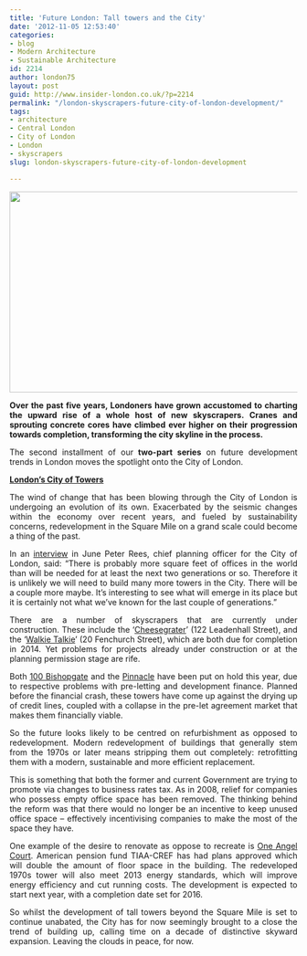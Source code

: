```yaml
---
title: 'Future London: Tall towers and the City'
date: '2012-11-05 12:53:40'
categories:
- blog
- Modern Architecture
- Sustainable Architecture
id: 2214
author: london75
layout: post
guid: http://www.insider-london.co.uk/?p=2214
permalink: "/london-skyscrapers-future-city-of-london-development/"
tags:
- architecture
- Central London
- City of London
- London
- skyscrapers
slug: london-skyscrapers-future-city-of-london-development

---
```

<p style="text-align: justify;">
  <a href="http://www.insider-london.co.uk/wp-content/uploads/2012/11/london_skyscrapers_city_of_london.jpg"><img class="alignnone size-full wp-image-2378" src="http://www.insider-london.co.uk/wp-content/uploads/2012/11/london_skyscrapers_city_of_london.jpg" alt="" width="569" height="352" /></a>
</p>

<p style="text-align: justify;">
  <strong>Over the past five years, Londoners have grown accustomed to charting the upward rise of a whole host of new skyscrapers. Cranes and sprouting concrete cores have climbed ever higher on their progression towards completion, transforming the city skyline in the process.  </strong>
</p>

<p style="text-align: justify;">
  The second installment of our<strong> two-part series</strong> on future development trends in London moves the spotlight onto the City of London.
</p>

<p style="text-align: justify;">
  <strong><span style="text-decoration: underline;">London&#8217;s City of Towers</span></strong>
</p>

<p style="text-align: justify;">
  The wind of change that has been blowing through the City of London is undergoing an evolution of its own. Exacerbated by the seismic changes within the economy over recent years, and fueled by sustainability concerns, redevelopment in the Square Mile on a grand scale could become a thing of the past.
</p>

<p style="text-align: justify;">
  In an <a href="http://www.estatesgazette.com/blogs/focus/2012/06/listen-peter-rees-more-towers-unlikely-on-the-city-skyline.html">interview</a> in June Peter Rees, chief planning officer for the City of London, said: “There is probably more square feet of offices in the world than will be needed for at least the next two generations or so. Therefore it is unlikely we will need to build many more towers in the City. There will be a couple more maybe. It&#8217;s interesting to see what will emerge in its place but it is certainly not what we&#8217;ve known for the last couple of generations.”
</p>

<p style="text-align: justify;">
  There are a number of skyscrapers that are currently under construction. These include the ‘<a href="http://en.wikipedia.org/wiki/122_Leadenhall_Street">Cheesegrater</a>’ (122 Leadenhall Street), and the ‘<a href="http://en.wikipedia.org/wiki/Walkie_talkie_tower">Walkie Talkie</a>’ (20 Fenchurch Street), which are both due for completion in 2014. Yet problems for projects already under construction or at the planning permission stage are rife.
</p>

<p style="text-align: justify;">
  Both <a href="http://en.wikipedia.org/wiki/100_Bishopsgate">100 Bishopgate</a> and the <a href="http://en.wikipedia.org/wiki/The_Pinnacle_(London)">Pinnacle</a> have been put on hold this year, due to respective problems with pre-letting and development finance. Planned before the financial crash, these towers have come up against the drying up of credit lines, coupled with a collapse in the pre-let agreement market that makes them financially viable.
</p>

<p style="text-align: justify;">
  So the future looks likely to be centred on refurbishment as opposed to redevelopment. Modern redevelopment of buildings that generally stem from the 1970s or later means stripping them out completely: retrofitting them with a modern, sustainable and more efficient replacement.
</p>

<p style="text-align: justify;">
  This is something that both the former and current Government are trying to promote via changes to business rates tax. As in 2008, relief for companies who possess empty office space has been removed. The thinking behind the reform was that there would no longer be an incentive to keep unused office space &#8211; effectively incentivising companies to make the most of the space they have.
</p>

<p style="text-align: justify;">
  One example of the desire to renovate as oppose to recreate is <a href="http://www.google.co.uk/url?sa=t&rct=j&q=&esrc=s&source=web&cd=1&ved=0CC8QFjAA&url=http%3A%2F%2Fwww.tiaa-cref.org%2Fpublic%2Fabout%2Fpress%2Fabout_us%2Freleases%2Fpressrelease383.html&ei=QreGUOyjEoid0QWszIGgCQ&usg=AFQjCNF96KDXRcoajv8mpYVSed2U4A_Z2g">One Angel Court</a>. American pension fund TIAA-CREF has had plans approved which will double the amount of floor space in the building. The redeveloped 1970s tower will also meet 2013 energy standards, which will improve energy efficiency and cut running costs. The development is expected to start next year, with a completion date set for 2016.
</p>

<p style="text-align: justify;">
  So whilst the development of tall towers beyond the Square Mile is set to continue unabated, the City has for now seemingly brought to a close the trend of building up, calling time on a decade of distinctive skyward expansion. Leaving the clouds in peace, for now.
</p>

<p style="text-align: justify;">